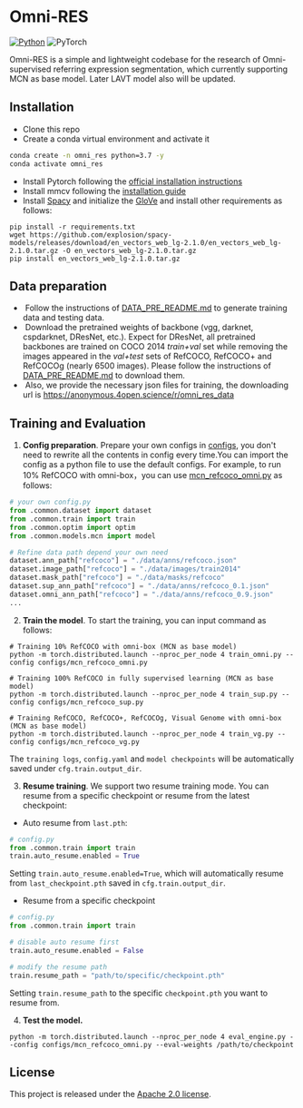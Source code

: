 # Omni-RES

[![Python](https://img.shields.io/badge/python-blue.svg)](https://www.python.org/)
![PyTorch](https://img.shields.io/badge/pytorch-%237732a8)

Omni-RES is a simple and lightweight codebase for the research of Omni-supervised referring expression segmentation, which currently supporting MCN as base model. Later LAVT model also will be updated. 


## Installation
- Clone this repo
- Create a conda virtual environment and activate it
```bash
conda create -n omni_res python=3.7 -y
conda activate omni_res
```
- Install Pytorch following the [official installation instructions](https://pytorch.org/get-started/locally/)
- Install mmcv following the [installation guide](https://github.com/open-mmlab/mmcv#installation)
- Install [Spacy](https://spacy.io/) and initialize the [GloVe](https://github-releases.githubusercontent.com/84940268/9f4d5680-4fed-11e9-9dd2-988cce16be55?X-Amz-Algorithm=AWS4-HMAC-SHA256&X-Amz-Credential=AKIAIWNJYAX4CSVEH53A%2F20210815%2Fus-east-1%2Fs3%2Faws4_request&X-Amz-Date=20210815T072922Z&X-Amz-Expires=300&X-Amz-Signature=1bd1bd4fc52057d8ac9eec7720e3dd333e63c234abead471c2df720fb8f04597&X-Amz-SignedHeaders=host&actor_id=48727989&key_id=0&repo_id=84940268&response-content-disposition=attachment%3B%20filename%3Den_vectors_web_lg-2.1.0.tar.gz&response-content-type=application%2Foctet-stream) and install other requirements as follows:
```
pip install -r requirements.txt
wget https://github.com/explosion/spacy-models/releases/download/en_vectors_web_lg-2.1.0/en_vectors_web_lg-2.1.0.tar.gz -O en_vectors_web_lg-2.1.0.tar.gz
pip install en_vectors_web_lg-2.1.0.tar.gz
```

## Data preparation

-  Follow the instructions of  [DATA_PRE_README.md](./DATA_PRE_README.md) to generate training data and testing data.
-  Download the pretrained weights of backbone (vgg, darknet, cspdarknet, DResNet, etc.).  Expect for DResNet, all pretrained backbones are trained on COCO 2014 *train+val*  set while removing the images appeared in the *val+test* sets of RefCOCO, RefCOCO+ and RefCOCOg (nearly 6500 images).  Please follow the instructions of  [DATA_PRE_README.md](./DATA_PRE_README.md) to download them.
-  Also, we provide the necessary json files for training, the downloading url is https://anonymous.4open.science/r/omni_res_data

## Training and Evaluation 

1. **Config preparation**. Prepare your own configs in [configs](./configs), you don't need to rewrite all the contents in config every time.You can import the config as a python file to use the default configs. For example, to run 10% RefCOCO with omni-box，you can use [mcn_refcoco_omni.py](./configs/mcn_refcoco_omni.py) as follows:

```python
# your own config.py
from .common.dataset import dataset
from .common.train import train
from .common.optim import optim
from .common.models.mcn import model

# Refine data path depend your own need
dataset.ann_path["refcoco"] = "./data/anns/refcoco.json"
dataset.image_path["refcoco"] = "./data/images/train2014"
dataset.mask_path["refcoco"] = "./data/masks/refcoco"
dataset.sup_ann_path["refcoco"] = "./data/anns/refcoco_0.1.json"
dataset.omni_ann_path["refcoco"] = "./data/anns/refcoco_0.9.json"
...
```

2. **Train the model**. To start the training, you can input command as follows:
```shell
# Training 10% RefCOCO with omni-box (MCN as base model)
python -m torch.distributed.launch --nproc_per_node 4 train_omni.py --config configs/mcn_refcoco_omni.py

# Training 100% RefCOCO in fully supervised learning (MCN as base model)
python -m torch.distributed.launch --nproc_per_node 4 train_sup.py --config configs/mcn_refcoco_sup.py

# Training RefCOCO, RefCOCO+, RefCOCOg, Visual Genome with omni-box (MCN as base model)
python -m torch.distributed.launch --nproc_per_node 4 train_vg.py --config configs/mcn_refcoco_vg.py

```
The `training logs`, `config.yaml` and `model checkpoints` will be automatically saved under `cfg.train.output_dir`.

3. **Resume training**. We support two resume training mode. You can resume from a specific checkpoint or resume from the latest checkpoint:

- Auto resume from `last.pth`:
```python
# config.py
from .common.train import train
train.auto_resume.enabled = True
```
Setting `train.auto_resume.enabled=True`, which will automatically resume from `last_checkpoint.pth` saved in `cfg.train.output_dir`.

- Resume from a specific checkpoint

```python
# config.py
from .common.train import train

# disable auto resume first
train.auto_resume.enabled = False

# modify the resume path
train.resume_path = "path/to/specific/checkpoint.pth"
```
Setting `train.resume_path` to the specific `checkpoint.pth` you want to resume from.

4. **Test the model.** 

```shell
python -m torch.distributed.launch --nproc_per_node 4 eval_engine.py --config configs/mcn_refcoco_omni.py --eval-weights /path/to/checkpoint
```


## License

This project is released under the [Apache 2.0 license](LICENSE).


